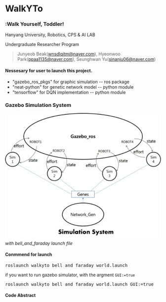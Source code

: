 # WalkYTo
### :Walk Yourself, Toddler!

Hanyang University, Robotics, CPS & AI LAB

Undergraduate Researcher Program
>Junyeob Beak(wnsdlqjtm@naver.com), Hyeonwoo Park(ppaa1135@naver.com), Seunghwan Yu(sinanju06@naver.com)


#### Nessesary for user to launch this project.
- "gazebo_ros_pkgs" for graphic simulation -- ros package
- "neat-python" for genetic network model -- python module
- "tensorflow" for DQN implementation -- python module


### Gazebo Simulation System
![Image](https://github.com/CUN-bjy/WalkYTo/blob/master/system.jpg?raw=true)
*with bell_and_faraday launch file*



#### Conmmend for launch
<pre>roslaunch walkyto bell_and_faraday_world.launch</pre>

if you want to run gazebo simulator, with the argment `GUI:=true`
<pre>roslaunch walkyto bell_and_faraday_world.launch GUI:=true</pre>

#### Code Abstract
